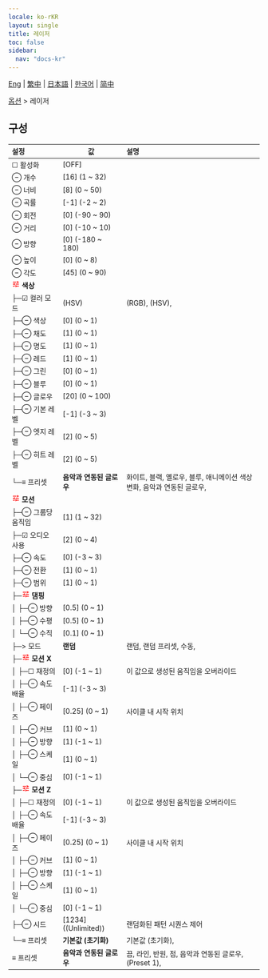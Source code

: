 ```yaml
---
locale: ko-rKR
layout: single
title: 레이저
toc: false
sidebar:
  nav: "docs-kr"
---
```

[Eng](/dancexr/menu/2025.5/stage/laser) | [繁中](/tw/dancexr/menu/2025.5/stage/laser) | [日本語](/jp/dancexr/menu/2025.5/stage/laser) | [한국어](/kr/dancexr/menu/2025.5/stage/laser) | [简中](/zh/dancexr/menu/2025.5/stage/laser)

[옵션](../menu#옵션) > 레이저

## 구성

| 설정 | 값 | 설명 |
| :--- | --- | :--- |
| ☐ 활성화 | [OFF] | 
| ⊖ 개수 | [16] (1 ~ 32) | 
| ⊖ 너비 | [8] (0 ~ 50) | 
| ⊖ 곡률 | [-1] (-2 ~ 2) | 
| ⊖ 회전 | [0] (-90 ~ 90) | 
| ⊖ 거리 | [0] (-10 ~ 10) | 
| ⊖ 방향 | [0] (-180 ~ 180) | 
| ⊖ 높이 | [0] (0 ~ 8) | 
| ⊖ 각도 | [45] (0 ~ 90) | 
| <img src="/images/icon/ic_tune.png" alt="tune icon"/> **색상** | | 
| ├─☑ 컬러 모드 | (HSV) | (RGB), (HSV), 
| ├─⊖ 색상 | [0] (0 ~ 1) | 
| ├─⊖ 채도 | [1] (0 ~ 1) | 
| ├─⊖ 명도 | [1] (0 ~ 1) | 
| ├─⊖ 레드 | [1] (0 ~ 1) | 
| ├─⊖ 그린 | [0] (0 ~ 1) | 
| ├─⊖ 블루 | [0] (0 ~ 1) | 
| ├─⊖ 글로우 | [20] (0 ~ 100) | 
| ├─⊖ 기본 레벨 | [-1] (-3 ~ 3) | 
| ├─⊖ 엣지 레벨 | [2] (0 ~ 5) | 
| ├─⊖ 히트 레벨 | [2] (0 ~ 5) | 
| └─≡ 프리셋 | **음악과 연동된 글로우** | 화이트, 블랙, 옐로우, 블루, 애니메이션 색상 변화, 음악과 연동된 글로우,  |
| <img src="/images/icon/ic_tune.png" alt="tune icon"/> **모션** | | 
| ├─⊖ 그룹당 움직임 | [1] (1 ~ 32) | 
| ├─☑ 오디오 사용 | [2] (0 ~ 4) | 
| ├─⊖ 속도 | [0] (-3 ~ 3) | 
| ├─⊖ 전환 | [1] (0 ~ 1) | 
| ├─⊖ 범위 | [1] (0 ~ 1) | 
| ├─<img src="/images/icon/ic_tune.png" alt="tune icon"/> **댐핑** | | 
| │ ├─⊖ 방향 | [0.5] (0 ~ 1) | 
| │ ├─⊖ 수평 | [0.5] (0 ~ 1) | 
| │ └─⊖ 수직 | [0.1] (0 ~ 1) | 
| ├─> 모드 | **랜덤** | 랜덤, 랜덤 프리셋, 수동,  |
| ├─<img src="/images/icon/ic_tune.png" alt="tune icon"/> **모션 X** | | 
| │ ├─☐ 재정의 | [0] (-1 ~ 1) | 이 값으로 생성된 움직임을 오버라이드
| │ ├─⊖ 속도 배율 | [-1] (-3 ~ 3) | 
| │ ├─⊖ 페이즈 | [0.25] (0 ~ 1) | 사이클 내 시작 위치
| │ ├─⊖ 커브 | [1] (0 ~ 1) | 
| │ ├─⊖ 방향 | [1] (-1 ~ 1) | 
| │ ├─⊖ 스케일 | [1] (0 ~ 1) | 
| │ └─⊖ 중심 | [0] (-1 ~ 1) | 
| ├─<img src="/images/icon/ic_tune.png" alt="tune icon"/> **모션 Z** | | 
| │ ├─☐ 재정의 | [0] (-1 ~ 1) | 이 값으로 생성된 움직임을 오버라이드
| │ ├─⊖ 속도 배율 | [-1] (-3 ~ 3) | 
| │ ├─⊖ 페이즈 | [0.25] (0 ~ 1) | 사이클 내 시작 위치
| │ ├─⊖ 커브 | [1] (0 ~ 1) | 
| │ ├─⊖ 방향 | [1] (-1 ~ 1) | 
| │ ├─⊖ 스케일 | [1] (0 ~ 1) | 
| │ └─⊖ 중심 | [0] (-1 ~ 1) | 
| ├─⊖ 시드 | [1234] ((Unlimited)) | 랜덤화된 패턴 시퀀스 제어
| └─≡ 프리셋 | **기본값 (초기화)** | 기본값 (초기화),  |
| ≡ 프리셋 | **음악과 연동된 글로우** | 끔, 라인, 반원, 점, 음악과 연동된 글로우, (Preset 1),  |
